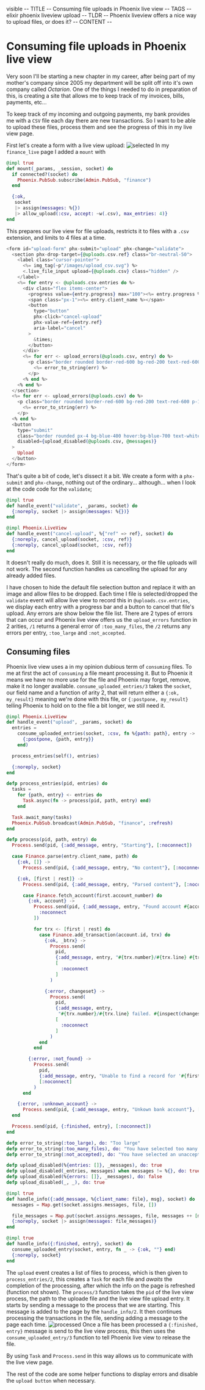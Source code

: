 visible
-- TITLE --
Consuming file uploads in Phoenix live view
-- TAGS --
elixir
phoenix
liveview
upload
-- TLDR --
Phoenix liveview offers a nice way to upload files, or does it?
-- CONTENT --
# Consuming file uploads in Phoenix live view

Very soon I'll be starting a new chapter in my career, after being part of my mother's company since 2005 my department will be split off into it's own company called _Octarion_.
One of the things I needed to do in preparation of this, is creating a site that allows me to keep track of my invoices, bills, payments, etc...

To keep track of my incoming and outgoing payments, my bank provides me with a `CSV` file each day there are new transactions.
So I want to be able to upload these files, process them and see the progress of this in my live view page.

First let's create a form with a live view upload:
![selected](assets/selected.png)
In my `finance_live` page I added a `mount` with

```elixir
@impl true
def mount(_params, _session, socket) do
  if connected?(socket) do
    Phoenix.PubSub.subscribe(Admin.PubSub, "finance")
  end

  {:ok,
   socket
   |> assign(messages: %{})
   |> allow_upload(:csv, accept: ~w(.csv), max_entries: 4)}
end
```
This prepares our live view for file uploads, restricts it to files with a `.csv` extension, and limits to 4 files at a time.

```elixir
<form id="upload-form" phx-submit="upload" phx-change="validate">
  <section phx-drop-target={@uploads.csv.ref} class="br-neutral-50">
    <label class="cursor-pointer">
      <%= img_tag(~p"/images/upload_csv.svg") %>
      <.live_file_input upload={@uploads.csv} class="hidden" />
    </label>
    <%= for entry <- @uploads.csv.entries do %>
      <div class="flex items-center">
        <progress value={entry.progress} max="100"><%= entry.progress %> %</progress>
        <span class="px-1"><%= entry.client_name %></span>
        <button
          type="button"
          phx-click="cancel-upload"
          phx-value-ref={entry.ref}
          aria-label="cancel"
        >
          &times;
        </button>
      </div>
      <%= for err <- upload_errors(@uploads.csv, entry) do %>
        <p class="border rounded border-red-600 bg-red-200 text-red-600 p-1">
          <%= error_to_string(err) %>
        </p>
      <% end %>
    <% end %>
  </section>
  <%= for err <- upload_errors(@uploads.csv) do %>
    <p class="border rounded border-red-600 bg-red-200 text-red-600 p-1">
      <%= error_to_string(err) %>
    </p>
  <% end %>
  <button
    type="submit"
    class="border rounded px-4 bg-blue-400 hover:bg-blue-700 text-white mt-1 disabled:bg-gray-100"
    disabled={upload_disabled(@uploads.csv, @messages)}
  >
    Upload
  </button>
</form>
```

That's quite a bit of code, let's dissect it a bit.
We create a form with a `phx-submit` and `phx-change`, nothing out of the ordinary... although... when I look at the code code for the `validate`;
```elixir
@impl true
def handle_event("validate", _params, socket) do
  {:noreply, socket |> assign(messages: %{})}
end

@impl Phoenix.LiveView
def handle_event("cancel-upload", %{"ref" => ref}, socket) do
  {:noreply, cancel_upload(socket, :csv, ref)}
  {:noreply, cancel_upload(socket, :csv, ref)}
end
```
It doesn't really do much, does it. Still it is necessary, or the file uploads will not work.
The second function handles us cancelling the upload for any already added files.

I have chosen to hide the default file selection button and replace it with an image and allow files to be dropped.
Each time I file is selected/dropped the `validate` event will allow live view to record this in `@uploads.csv.entries`, we display each entry with a progress bar and a button to cancel that file's upload.
Any errors are show below the file list. There are 2 types of errors that can occur and Phoenix live view offers us the `upload_errors` function in 2 arities, `/1` returns a general error of `:too_many_files`, the `/2` returns any errors per entry, `:too_large` and `:not_accepted`.

## Consuming files
Phoenix live view uses a in my opinion dubious term of `consuming` files.
To me at first the act of `consuming` a file meant processing it. But to Phoenix it means we have no more use for the file and Phoenix may forget, remove, make it no longer available.
`consume_uploaded_entries/3` takes the `socket`, our field name and a function of arity 2, that will return either a `{:ok, my_result}` meaning we're done with this file, or `{:postpone, my_result}` telling Phoenix to hold on to the file a bit longer, we still need it.
```elixir
@impl Phoenix.LiveView
def handle_event("upload", _params, socket) do
  entries =
    consume_uploaded_entries(socket, :csv, fn %{path: path}, entry ->
      {:postpone, {path, entry}}
    end)

  process_entries(self(), entries)

  {:noreply, socket}
end

defp process_entries(pid, entries) do
  tasks =
    for {path, entry} <- entries do
      Task.async(fn -> process(pid, path, entry) end)
    end

  Task.await_many(tasks)
  Phoenix.PubSub.broadcast(Admin.PubSub, "finance", :refresh)
end

defp process(pid, path, entry) do
  Process.send(pid, {:add_message, entry, "Starting"}, [:noconnect])

  case Finance.parse(entry.client_name, path) do
    {:ok, []} ->
      Process.send(pid, {:add_message, entry, "No content"}, [:noconnect])

    {:ok, [first | rest]} ->
      Process.send(pid, {:add_message, entry, "Parsed content"}, [:noconnect])

      case Finance.fetch_account(first.account_number) do
        {:ok, account} ->
          Process.send(pid, {:add_message, entry, "Found account #{account.account}"}, [
            :noconnect
          ])

          for trx <- [first | rest] do
            case Finance.add_transaction(account.id, trx) do
              {:ok, _btrx} ->
                Process.send(
                  pid,
                  {:add_message, entry, "#{trx.number}/#{trx.line} #{trx.amount} #{trx.party}"},
                  [
                    :noconnect
                  ]
                )

              {:error, changeset} ->
                Process.send(
                  pid,
                  {:add_message, entry,
                   "#{trx.number}/#{trx.line} failed. #{inspect(changeset.errors)}"},
                  [
                    :noconnect
                  ]
                )
            end
          end

        {:error, :not_found} ->
          Process.send(
            pid,
            {:add_message, entry, "Unable to find a record for '#{first.account_number}'"},
            [:noconnect]
          )
      end

    {:error, :unknown_account} ->
      Process.send(pid, {:add_message, entry, "Unkown bank account"}, [:noconnect])
  end

  Process.send(pid, {:finished, entry}, [:noconnect])
end

defp error_to_string(:too_large), do: "Too large"
defp error_to_string(:too_many_files), do: "You have selected too many files"
defp error_to_string(:not_accepted), do: "You have selected an unacceptable file type"

defp upload_disabled(%{entries: []}, _messages), do: true
defp upload_disabled(_entries, messages) when messages != %{}, do: true
defp upload_disabled(%{errors: []}, _messages), do: false
defp upload_disabled(_, _), do: true

@impl true
def handle_info({:add_message, %{client_name: file}, msg}, socket) do
  messages = Map.get(socket.assigns.messages, file, [])

  file_messages = Map.put(socket.assigns.messages, file, messages ++ [msg])
  {:noreply, socket |> assign(messages: file_messages)}
end

@impl true
def handle_info({:finished, entry}, socket) do
  consume_uploaded_entry(socket, entry, fn _ -> {:ok, ""} end)
  {:noreply, socket}
end
```

The `upload` event creates a list of files to process, which is then given to `process_entries/2`, this creates a `Task` for each file and _awaits_ the completion of the processing, after which the info on the page is refreshed (function not shown).
The `process/3` function takes the `pid` of the live view process, the path to the uploade file and the live view file upload entry. It starts by sending a message to the process that we are starting.
This message is added to the page by the `handle_info/2`. It then continues processing the transactions in the file, sending adding a message to the page each time.
![processed](assets/processed.png)
Once a file has been processed a `{:finished, entry}` message is send to the live view process, this then uses the `consume_uploaded_entry/3` function to tell Phoenix live view to release the file.

By using `Task` and `Process.send` in this way allows us to communicate with the live view page.

The rest of the code are some helper functions to display errors and disable the `upload button` when necessary.

